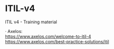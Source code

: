 # ITIL-v4
ITIL v4 - Training material

· Axelos: <BR>
  https://www.axelos.com/welcome-to-itil-4 <BR>
  https://www.axelos.com/best-practice-solutions/itil <BR>

